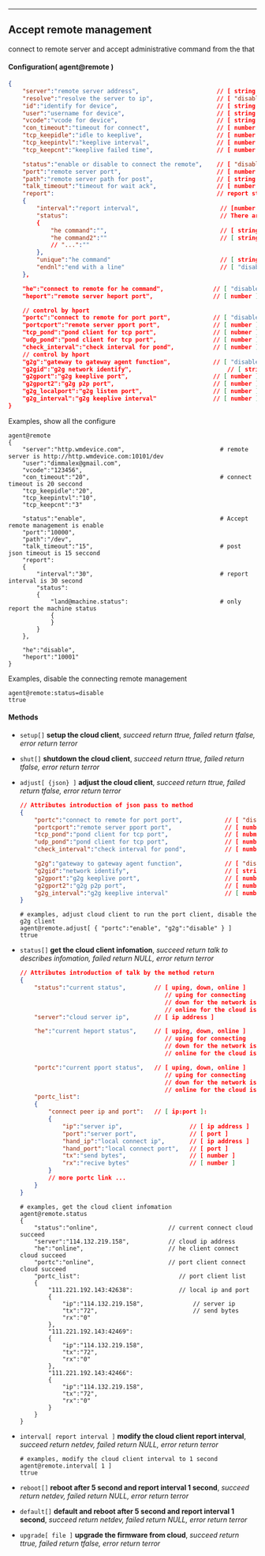 ***
## Accept remote management
connect to remote server and accept administrative command from the that

#### Configuration( agent@remote )
```json
{
    "server":"remote server address",                      // [ string ]
    "resolve":"resolve the server to ip",                  // [ "disable", "enable" ]
    "id":"identify for device",                            // [ string ]
    "user":"username for device",                          // [ string ]
    "vcode":"vcode for device",                            // [ string ]
    "con_timeout":"timeout for connect",                   // [ number ], the unit is second
    "tcp_keepidle":"idle to keeplive",                     // [ number ], The unit is seconds
    "tcp_keepintvl":"keeplive interval",                   // [ number ], The unit is seconds
    "tcp_keepcnt":"keeplive failed time",                  // [ number ]

    "status":"enable or disable to connect the remote",    // [ "disable", "enable" ]
    "port":"remote server port",                           // [ number ]
    "path":"remote server path for post",                  // [ string ]
    "talk_timeout":"timeout for wait ack",                 // [ number ], the unit is second
    "report":                                              // report status after connect succeed
    {
        "interval":"report interval",                       // [number ], the unit is second
        "status":                                           // There are which statuses are being reported, vailed when unique empty
        {
            "he command":"",                                // [ string ]: "",  string is he command
            "he command2":""                                // [ string ]: "",  string is he command
            // "...":""
        },
        "unique":"he command"                               // [ string ], only report one json, Priority is higher than status
        "endnl":"end with a line"                           // [ "disable", "enable" ]
    },

    "he":"connect to remote for he command",              // [ "disable", "enable" ]
    "heport":"remote server heport port",                 // [ number ]

    // control by hport 
    "portc":"connect to remote for port port",            // [ "disable", "enable" ]
    "portcport":"remote server pport port",               // [ number ]
    "tcp_pond":"pond client for tcp port",                // [ nubmer ]
    "udp_pond":"pond client for tcp port",                // [ number ]
    "check_interval":"check interval for pond",           // [ number ], the unit is second
    // control by hport 
    "g2g":"gateway to gateway agent function",            // [ "disable", "enable" ]
    "g2gid":"g2g network identify",                           // [ string ]
    "g2gport":"g2g keeplive port",                        // [ number ]
    "g2gport2":"g2g p2p port",                            // [ number ]
    "g2g_localport":"g2g listen port",                    // [ number ]
    "g2g_interval":"g2g keeplive interval"                // [ number ], the unit is second
}
```
Examples, show all the configure
```shell
agent@remote
{
    "server":"http.wmdevice.com",                           # remote server is http://http.wmdevice.com:10101/dev
    "user":"dimmalex@gmail.com",
    "vcode":"123456",
    "con_timeout":"20",                                     # connect timeout is 20 seccond
    "tcp_keepidle":"20",
    "tcp_keepintvl":"10",
    "tcp_keepcnt":"3"

    "status":"enable",                                      # Accept remote management is enable
    "port":"10000",
    "path":"/dev",
    "talk_timeout":"15",                                    # post json timeout is 15 seccond
    "report":
    {
        "interval":"30",                                    # report interval is 30 second
        "status":
        {
            "land@machine.status":                          # only report the machine status
            {
            }
        }
    },

    "he":"disable",
    "heport":"10001"
}
```  
Examples, disable the connecting remote management
```shell
agent@remote:status=disable
ttrue
```  


#### **Methods**

+ `setup[]` **setup the cloud client**, *succeed return ttrue, failed return tfalse, error return terror*

+ `shut[]` **shutdown the cloud client**, *succeed return ttrue, failed return tfalse, error return terror*

+ `adjust[ {json} ]` **adjust the cloud client**, *succeed return ttrue, failed return tfalse, error return terror*
    ```json
    // Attributes introduction of json pass to method
    {
        "portc":"connect to remote for port port",            // [ "disable", "enable" ]
        "portcport":"remote server pport port",               // [ number ]
        "tcp_pond":"pond client for tcp port",                // [ nubmer ]
        "udp_pond":"pond client for tcp port",                // [ number ]
        "check_interval":"check interval for pond",           // [ number ], the unit is second

        "g2g":"gateway to gateway agent function",            // [ "disable", "enable" ]
        "g2gid":"network identify",                           // [ string ]
        "g2gport":"g2g keeplive port",                        // [ number ]
        "g2gport2":"g2g p2p port",                            // [ number ]
        "g2g_interval":"g2g keeplive interval"                // [ number ], the unit is second
    }
    ```
    ```shell
    # examples, adjust cloud client to run the port client, disable the g2g client
    agent@remote.adjust[ { "portc":"enable", "g2g":"disable" } ]
    ttrue
    ```

+ `status[]` **get the cloud client infomation**, *succeed return talk to describes infomation, failed return NULL, error return terror*
    ```json
    // Attributes introduction of talk by the method return
    {
        "status":"current status",        // [ uping, down, online ]
                                             // uping for connecting
                                             // down for the network is down
                                             // online for the cloud is connect succeed
        "server":"cloud server ip",       // [ ip address ]

        "he":"current heport status",     // [ uping, down, online ]
                                             // uping for connecting
                                             // down for the network is down
                                             // online for the cloud is connect succeed

        "portc":"current pport status",   // [ uping, down, online ]
                                             // uping for connecting
                                             // down for the network is down
                                             // online for the cloud is connect succeed
        "portc_list":
        {
            "connect peer ip and port":   // [ ip:port ]:
            {
                "ip":"server ip",                   // [ ip address ]
                "port":"server port",               // [ port ]
                "hand_ip":"local connect ip",       // [ ip address ]
                "hand_port":"local connect port",   // [ port ]
                "tx":"send bytes",                  // [ number ]
                "rx":"recive bytes"                 // [ number ]
            }
            // more portc link ...
        }
    }
    ```
    ```shell
    # examples, get the cloud client infomation
    agent@remote.status
    {
        "status":"online",                    // current connect cloud succeed
        "server":"114.132.219.158",           // cloud ip address
        "he":"online",                        // he client connect cloud succeed
        "portc":"online",                     // port client connect cloud succeed
        "portc_list":                            // port client list
        {
            "111.221.192.143:42638":             // local ip and port
            {
                "ip":"114.132.219.158",              // server ip
                "tx":"72",                           // send bytes
                "rx":"0"
            },
            "111.221.192.143:42469":
            {
                "ip":"114.132.219.158",
                "tx":"72",
                "rx":"0"
            },
            "111.221.192.143:42466":
            {
                "ip":"114.132.219.158",
                "tx":"72",
                "rx":"0"
            }
        }
    }
    ```

+ `interval[ report interval ]` **modify the cloud client report interval**, *succeed return netdev, failed return NULL, error return terror*
    ```shell
    # examples, modify the cloud client interval to 1 second
    agent@remote.interval[ 1 ]
    ttrue
    ```

+ `reboot[]` **reboot after 5 second and report interval 1 second**, *succeed return netdev, failed return NULL, error return terror*

+ `default[]` **default and reboot after 5 second and report interval 1 second**, *succeed return netdev, failed return NULL, error return terror*

+ `upgrade[ file ]` **upgrade the firmware from cloud**, *succeed return ttrue, failed return tfalse, error return terror*

